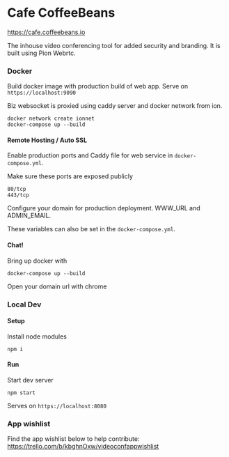 # Cafe CoffeeBeans
https://cafe.coffeebeans.io

The inhouse video conferencing tool for added security and branding. It is built using Pion Webrtc.

### Docker

Build docker image with production build of web app. Serve on `https://localhost:9090`

Biz websocket is proxied using caddy server and docker network from ion.

```
docker network create ionnet
docker-compose up --build
```

#### Remote Hosting / Auto SSL

Enable production ports and Caddy file for web service in `docker-compose.yml`.

Make sure these ports are exposed publicly

```
80/tcp
443/tcp
```

Configure your domain for production deployment. WWW_URL and ADMIN_EMAIL.

These variables can also be set in the `docker-compose.yml`.

#### Chat!

Bring up docker with

```
docker-compose up --build
```

Open your domain url with chrome


### Local Dev

#### Setup

Install node modules

```
npm i
```

#### Run

Start dev server

```
npm start
```

Serves on `https://localhost:8080`

### App wishlist

Find the app wishlist below to help contribute:
https://trello.com/b/kbghnOxw/videoconfappwishlist
